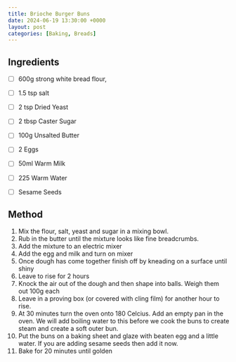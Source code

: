 ```yaml
---
title: Brioche Burger Buns
date: 2024-06-19 13:30:00 +0000
layout: post
categories: [Baking, Breads]
---
```

## Ingredients
- [ ] 600g strong white bread flour,
- [ ] 1.5 tsp salt
- [ ] 2 tsp Dried Yeast
- [ ] 2 tbsp Caster Sugar
- [ ] 100g Unsalted Butter
- [ ] 2 Eggs
- [ ] 50ml Warm Milk
- [ ] 225 Warm Water
- [ ] Sesame Seeds
	

## Method
1. Mix the flour, salt, yeast and sugar in a mixing bowl. 
2. Rub in the butter until the mixture looks like fine breadcrumbs.
3. Add the mixture to an electric mixer
4. Add the egg and milk and turn on mixer
5. Once dough has come together finish off by kneading on a surface until shiny
6. Leave to rise for 2 hours
7. Knock the air out of the dough and then shape into balls. Weigh them out 100g each
8. Leave in a proving box (or covered with cling film) for another hour to rise.
9. At 30 minutes turn the oven onto 180 Celcius. Add an empty pan in the oven. We will add boiling water to this before we cook the buns to create steam and create a soft outer bun. 
10. Put the buns on a baking sheet and glaze with beaten egg and a little water. If you are adding sesame seeds then add it now. 
11. Bake for 20 minutes until golden
